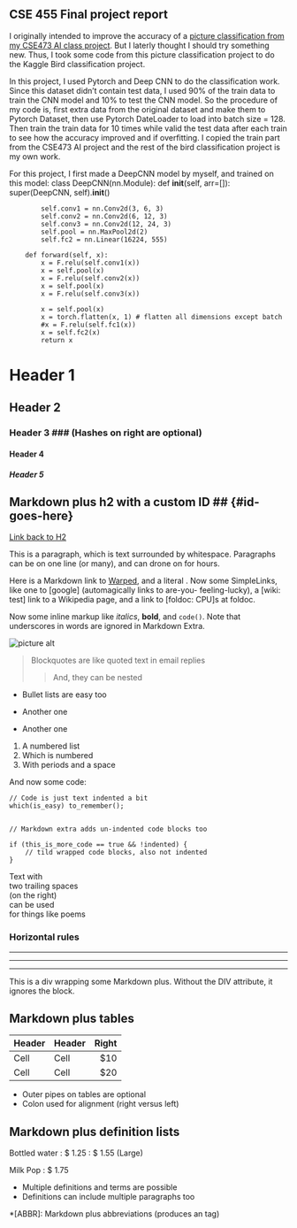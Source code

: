 ## CSE 455 Final project report ##
I originally intended to improve the accuracy of a [picture classification from my CSE473 AI class project](https://courses.cs.washington.edu/courses/cse473/22wi/assignments/hw5/index.html). But I laterly thought I should try something new. Thus, I took some code from this picture classification project to do the Kaggle Bird classification project. 

In this project, I used Pytorch and Deep CNN to do the classification work. Since this dataset didn’t contain test data, I used 90% of the train data to train the CNN model and 10% to test the CNN model. 
So the procedure of my code is, first extra data from the original dataset and make them to Pytorch Dataset, then use Pytorch DateLoader to load into batch size = 128. Then train the train data for 10 times while valid the test data after each train to see how the accuracy improved and if overfitting. I copied the train part from the CSE473 AI project and the rest of the bird classification project is my own work.

For this project, I first made a DeepCNN model by myself, and trained on this model:
    class DeepCNN(nn.Module):
        def __init__(self, arr=[]):
            super(DeepCNN, self).__init__()
            
            self.conv1 = nn.Conv2d(3, 6, 3)           
            self.conv2 = nn.Conv2d(6, 12, 3)          
            self.conv3 = nn.Conv2d(12, 24, 3)         
            self.pool = nn.MaxPool2d(2)
            self.fc2 = nn.Linear(16224, 555)       

        def forward(self, x):
            x = F.relu(self.conv1(x))
            x = self.pool(x)
            x = F.relu(self.conv2(x))
            x = self.pool(x)
            x = F.relu(self.conv3(x))

            x = self.pool(x)
            x = torch.flatten(x, 1) # flatten all dimensions except batch
            #x = F.relu(self.fc1(x))
            x = self.fc2(x)
            return x




# Header 1 #
## Header 2 ##
### Header 3 ###             (Hashes on right are optional)
#### Header 4 ####
##### Header 5 #####

## Markdown plus h2 with a custom ID ##         {#id-goes-here}
[Link back to H2](#id-goes-here)

This is a paragraph, which is text surrounded by whitespace. Paragraphs can be on one 
line (or many), and can drone on for hours.  

Here is a Markdown link to [Warped](http://warpedvisions.org), and a literal . 
Now some SimpleLinks, like one to [google] (automagically links to are-you-
feeling-lucky), a [wiki: test] link to a Wikipedia page, and a link to 
[foldoc: CPU]s at foldoc.  

Now some inline markup like _italics_,  **bold**, and `code()`. Note that underscores in 
words are ignored in Markdown Extra.

![picture alt](/images/photo.jpeg "Title is optional")     

> Blockquotes are like quoted text in email replies
>> And, they can be nested

* Bullet lists are easy too
- Another one
+ Another one

1. A numbered list
2. Which is numbered
3. With periods and a space

And now some code:

    // Code is just text indented a bit
    which(is_easy) to_remember();

~~~

// Markdown extra adds un-indented code blocks too

if (this_is_more_code == true && !indented) {
    // tild wrapped code blocks, also not indented
}

~~~

Text with  
two trailing spaces  
(on the right)  
can be used  
for things like poems  

### Horizontal rules

* * * *
****
--------------------------


<div class="custom-class" markdown="1">
This is a div wrapping some Markdown plus.  Without the DIV attribute, it ignores the 
block. 
</div>

## Markdown plus tables ##

| Header | Header | Right  |
| ------ | ------ | -----: |
|  Cell  |  Cell  |   $10  |
|  Cell  |  Cell  |   $20  |

* Outer pipes on tables are optional
* Colon used for alignment (right versus left)

## Markdown plus definition lists ##

Bottled water
: $ 1.25
: $ 1.55 (Large)

Milk
Pop
: $ 1.75

* Multiple definitions and terms are possible
* Definitions can include multiple paragraphs too

*[ABBR]: Markdown plus abbreviations (produces an <abbr> tag)
